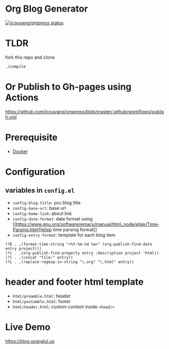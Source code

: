 # Org Blog Generator

<a href="https://github.com/jcouyang/orgpress/actions"><img alt="jcouyang/orgpress status" src="https://github.com/jcouyang/orgpress/workflows/publish/badge.svg"></a>

# TLDR
fork this repo and clone

```sh
./compile
```

# Or Publish to Gh-pages using Actions

https://github.com/jcouyang/orgpress/blob/master/.github/workflows/publish.yml

# Prerequisite
 - [Docker](https://www.docker.com/get-started)

# Configuration

## variables in `config.el`

- `config-blog-title`: you blog title
- `config-base-url`: base url
- `config-home-link`: about link
- `config-date-format`: date format using [[https://www.gnu.org/software/emacs/manual/html_node/elisp/Time-Parsing.html][elisp time parsing format]]
- `config-entry-format`: template for each blog item
```elisp
(?D . ,(format-time-string "<%Y-%m-%d %a>" (org-publish-find-date entry project)))
(?c . ,(org-publish-find-property entry :description project 'html))
(?l . ,(concat "file:" entry))
(?L . ,(replace-regexp-in-string "\.org" "\.html" entry))
```

# header and footer html template
- `html/preamble.html`: header
- `html/postamble.html`: footer
- `html/header.html`: custom content inside `<head/>`

# Live Demo
https://blog.oyanglul.us
